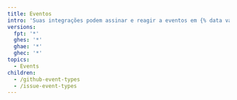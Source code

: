 ```yaml
---
title: Eventos
intro: 'Suas integrações podem assinar e reagir a eventos em {% data variables.product.prodname_dotcom %}.'
versions:
  fpt: '*'
  ghes: '*'
  ghae: '*'
  ghec: '*'
topics:
  - Events
children:
  - /github-event-types
  - /issue-event-types
---
```


